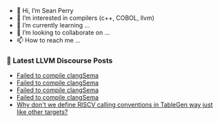 - 👋 Hi, I’m Sean Perry
- 👀 I’m interested in compilers (c++, COBOL, llvm)
- 🌱 I’m currently learning ...
- 💞️ I’m looking to collaborate on ...
- 📫 How to reach me ...

<!---
s66perry/s66perry is a ✨ special ✨ repository because its `README.md` (this file) appears on your GitHub profile.
You can click the Preview link to take a look at your changes.
--->
### 📕 Latest LLVM Discourse Posts

<!-- DISCOURSE-LLVM:START -->
- [Failed to compile clangSema](https://discourse.llvm.org/t/failed-to-compile-clangsema/72556#post_5)
- [Failed to compile clangSema](https://discourse.llvm.org/t/failed-to-compile-clangsema/72556#post_4)
- [Failed to compile clangSema](https://discourse.llvm.org/t/failed-to-compile-clangsema/72556#post_3)
- [Failed to compile clangSema](https://discourse.llvm.org/t/failed-to-compile-clangsema/72556#post_2)
- [Why don&#39;t we define RISCV calling conventions in TableGen way just like other targets?](https://discourse.llvm.org/t/why-dont-we-define-riscv-calling-conventions-in-tablegen-way-just-like-other-targets/72545#post_5)
<!-- DISCOURSE-LLVM:END -->
